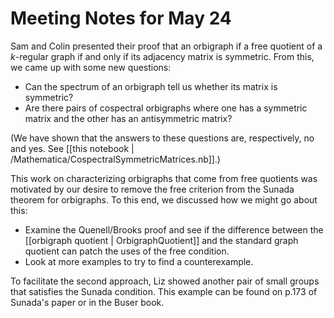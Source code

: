 Meeting Notes for May 24
========================

Sam and Colin presented their proof that an orbigraph if a free quotient of a $k$-regular graph if and only if its adjacency matrix is symmetric. From this, we came up with some new questions:

- Can the spectrum of an orbigraph tell us whether its matrix is symmetric?
- Are there pairs of cospectral orbigraphs where one has a symmetric matrix and the other has an antisymmetric matrix?

(We have shown that the answers to these questions are, respectively, no and yes. See [[this notebook | /Mathematica/CospectralSymmetricMatrices.nb]].)

This work on characterizing orbigraphs that come from free quotients was motivated by our desire to remove the free criterion from the Sunada theorem for orbigraphs. To this end, we discussed how we might go about this:

- Examine the Quenell/Brooks proof and see if the difference between the [[orbigraph quotient | OrbigraphQuotient]] and the standard graph quotient can patch the uses of the free condition.
- Look at more examples to try to find a counterexample.

To facilitate the second approach, Liz showed another pair of small groups that satisfies the Sunada condition. This example can be found on p.173 of Sunada's paper or in the Buser book.
